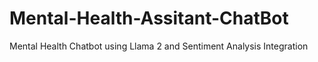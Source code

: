 # Mental-Health-Assitant-ChatBot
Mental Health Chatbot using Llama 2 and Sentiment Analysis Integration
